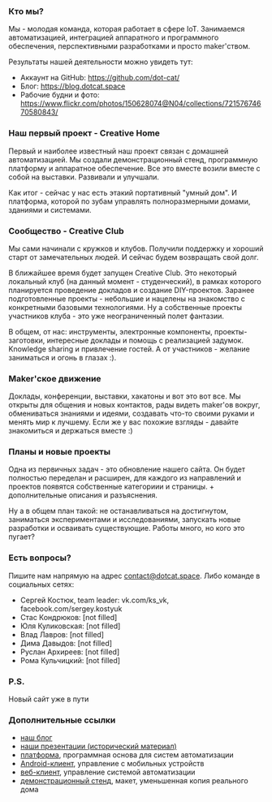 ### Кто мы?
Мы - молодая команда, которая работает в сфере IoT. Занимаемся автоматизацией, интеграцией аппаратного и программного обеспечения, перспективными разработками и просто maker'ством.

Результаты нашей деятельности можно увидеть тут:

- Аккаунт на GitHub: https://github.com/dot-cat/
- Блог: https://blog.dotcat.space
- Рабочие будни и фото: https://www.flickr.com/photos/150628074@N04/collections/72157674670580843/

### Наш первый проект - Creative Home
Первый и наиболее известный наш проект связан с домашней автоматизацией. Мы создали демонстрационный стенд, программную платформу и аппаратное обеспечение. Все это вместе возили вместе с собой на выставки. Развивали и улучшали.

Как итог - сейчас у нас есть этакий портативный "умный дом". И платформа, которой по зубам управлять полноразмерными домами, зданиями и системами.

### Сообщество - Creative Club
Мы сами начинали с кружков и клубов. Получили поддержку и хороший старт от замечательных людей. И сейчас будем возвращать свой долг.

В ближайшее время будет запущен Creative Club. Это некоторый локальный клуб (на данный момент - студенческий), в рамках которого планируется проведение докладов и создание DIY-проектов. Заранее подготовленные проекты - небольшие и нацелены на знакомство с конкретными базовыми технологиями. Ну а собственные проекты участников клуба - это уже неограниченный полет фантазии.

В общем, от нас: инструменты, электронные компоненты, проекты-заготовки, интересные доклады и помощь с реализацией задумок. Knowledge sharing и привлечение гостей. А от участников - желание заниматься и огонь в глазах :).

### Maker'ское движение
Доклады, конференции, выставки, хакатоны и вот это вот все. Мы открыты для общения и новых контактов, рады видеть maker'ов вокруг, обмениваться знаниями и идеями, создавать что-то своими руками и менять мир к лучшему. Если же у вас похожие взгляды - давайте знакомиться и держаться вместе :)


### Планы и новые проекты
Одна из первичных задач - это обновление нашего сайта. Он будет полностью переделан и расширен, для каждого из направлений и проектов появятся собственные категориии и страницы. + дополнительные описания и разъяснения.

Ну а в общем план такой: не останавливаться на достигнутом, заниматься экспериментами и исследованиями, запускать новые разработки и осваивать существующие. Работы много, но кого это пугает?


### Есть вопросы?
Пишите нам напрямую на адрес contact@dotcat.space. Либо команде в социальных сетях:

- Сергей Костюк, team leader: vk.com/ks_vk, facebook.com/sergey.kostyuk
- Стас Кондрюков: [not filled] 
- Юля Куликовская: [not filled]
- Влад Лавров: [not filled]
- Дима Давыдов: [not filled]
- Руслан Архиреев: [not filled]
- Рома Кульчицкий: [not filled]

### P.S.
Новый сайт уже в пути

### Дополнительные ссылки

- [наш блог](http://blog.dotcat.space/)
- [наши презентации (исторический материал)](https://drive.google.com/drive/folders/0B91NDf9VRBgYczE5YzRmX1FVaFk?usp=sharing)
- [платформа](https://github.com/dot-cat/shp_platform), программная основа для систем автоматизации
- [Android-клиент](https://github.com/dot-cat/shp_android_clients), управление с мобильных устройств
- [веб-клиент](https://github.com/dot-cat/shp_web_client), управление системой автоматизации
- [демонстрационный стенд](https://www.flickr.com/photos/150628074@N04/sets/72157674702963393/), макет, уменьшенная копия реального дома
